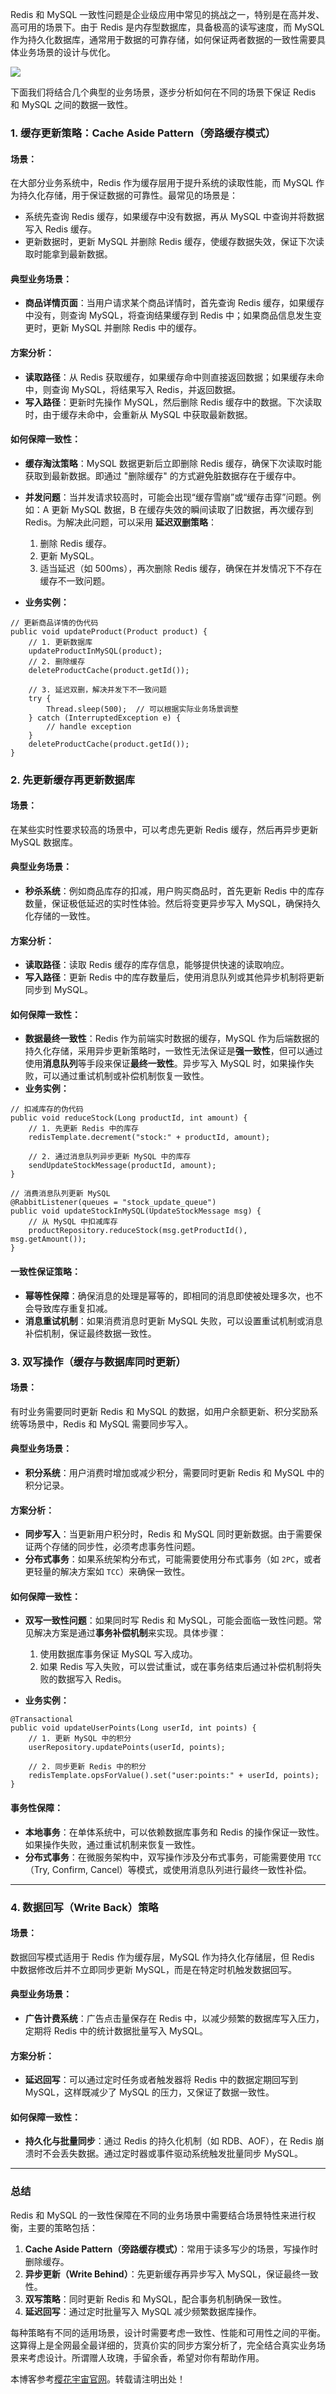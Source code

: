 
Redis 和 MySQL 一致性问题是企业级应用中常见的挑战之一，特别是在高并发、高可用的场景下。由于 Redis 是内存型数据库，具备极高的读写速度，而 MySQL 作为持久化数据库，通常用于数据的可靠存储，如何保证两者数据的一致性需要具体业务场景的设计与优化。


![](https://img2024.cnblogs.com/blog/1539818/202410/1539818-20241023124026959-2045359811.png)


下面我们将结合几个典型的业务场景，逐步分析如何在不同的场景下保证 Redis 和 MySQL 之间的数据一致性。


### 1\. **缓存更新策略：Cache Aside Pattern（旁路缓存模式）**


#### 场景：


在大部分业务系统中，Redis 作为缓存层用于提升系统的读取性能，而 MySQL 作为持久化存储，用于保证数据的可靠性。最常见的场景是：


* 系统先查询 Redis 缓存，如果缓存中没有数据，再从 MySQL 中查询并将数据写入 Redis 缓存。
* 更新数据时，更新 MySQL 并删除 Redis 缓存，使缓存数据失效，保证下次读取时能拿到最新数据。


#### 典型业务场景：


* **商品详情页面**：当用户请求某个商品详情时，首先查询 Redis 缓存，如果缓存中没有，则查询 MySQL，将查询结果缓存到 Redis 中；如果商品信息发生变更时，更新 MySQL 并删除 Redis 中的缓存。


#### 方案分析：


* **读取路径**：从 Redis 获取缓存，如果缓存命中则直接返回数据；如果缓存未命中，则查询 MySQL，将结果写入 Redis，并返回数据。
* **写入路径**：更新时先操作 MySQL，然后删除 Redis 缓存中的数据。下次读取时，由于缓存未命中，会重新从 MySQL 中获取最新数据。


#### 如何保障一致性：


* **缓存淘汰策略**：MySQL 数据更新后立即删除 Redis 缓存，确保下次读取时能获取到最新数据。即通过 "删除缓存" 的方式避免脏数据存在于缓存中。
* **并发问题**：当并发请求较高时，可能会出现“缓存雪崩”或“缓存击穿”问题。例如：A 更新 MySQL 数据，B 在缓存失效的瞬间读取了旧数据，再次缓存到 Redis。为解决此问题，可以采用 **延迟双删策略**：


	1. 删除 Redis 缓存。
	2. 更新 MySQL。
	3. 适当延迟（如 500ms），再次删除 Redis 缓存，确保在并发情况下不存在缓存不一致问题。
* **业务实例：**



```
// 更新商品详情的伪代码
public void updateProduct(Product product) {
    // 1. 更新数据库
    updateProductInMySQL(product);
    // 2. 删除缓存
    deleteProductCache(product.getId());
    
    // 3. 延迟双删，解决并发下不一致问题
    try {
        Thread.sleep(500);  // 可以根据实际业务场景调整
    } catch (InterruptedException e) {
        // handle exception
    }
    deleteProductCache(product.getId());
}

```


### 2\. **先更新缓存再更新数据库**


#### 场景：


在某些实时性要求较高的场景中，可以考虑先更新 Redis 缓存，然后再异步更新 MySQL 数据库。


#### 典型业务场景：


* **秒杀系统**：例如商品库存的扣减，用户购买商品时，首先更新 Redis 中的库存数量，保证极低延迟的实时性体验。然后将变更异步写入 MySQL，确保持久化存储的一致性。


#### 方案分析：


* **读取路径**：读取 Redis 缓存的库存信息，能够提供快速的读取响应。
* **写入路径**：更新 Redis 中的库存数量后，使用消息队列或其他异步机制将更新同步到 MySQL。


#### 如何保障一致性：


* **数据最终一致性**：Redis 作为前端实时数据的缓存，MySQL 作为后端数据的持久化存储，采用异步更新策略时，一致性无法保证是**强一致性**，但可以通过使用**消息队列**等手段来保证**最终一致性**。异步写入 MySQL 时，如果操作失败，可以通过重试机制或补偿机制恢复一致性。
* **业务实例：**



```
// 扣减库存的伪代码
public void reduceStock(Long productId, int amount) {
    // 1. 先更新 Redis 中的库存
    redisTemplate.decrement("stock:" + productId, amount);
    
    // 2. 通过消息队列异步更新 MySQL 中的库存
    sendUpdateStockMessage(productId, amount);
}

// 消费消息队列更新 MySQL
@RabbitListener(queues = "stock_update_queue")
public void updateStockInMySQL(UpdateStockMessage msg) {
    // 从 MySQL 中扣减库存
    productRepository.reduceStock(msg.getProductId(), msg.getAmount());
}

```


#### 一致性保证策略：


* **幂等性保障**：确保消息的处理是幂等的，即相同的消息即使被处理多次，也不会导致库存重复扣减。
* **消息重试机制**：如果消费消息时更新 MySQL 失败，可以设置重试机制或消息补偿机制，保证最终数据一致性。


### 3\. **双写操作（缓存与数据库同时更新）**


#### 场景：


有时业务需要同时更新 Redis 和 MySQL 的数据，如用户余额更新、积分奖励系统等场景中，Redis 和 MySQL 需要同步写入。


#### 典型业务场景：


* **积分系统**：用户消费时增加或减少积分，需要同时更新 Redis 和 MySQL 中的积分记录。


#### 方案分析：


* **同步写入**：当更新用户积分时，Redis 和 MySQL 同时更新数据。由于需要保证两个存储的同步性，必须考虑事务性问题。
* **分布式事务**：如果系统架构分布式，可能需要使用分布式事务（如 `2PC`，或者更轻量的解决方案如 `TCC`）来确保一致性。


#### 如何保障一致性：


* **双写一致性问题**：如果同时写 Redis 和 MySQL，可能会面临一致性问题。常见解决方案是通过**事务补偿机制**来实现。具体步骤：


	1. 使用数据库事务保证 MySQL 写入成功。
	2. 如果 Redis 写入失败，可以尝试重试，或在事务结束后通过补偿机制将失败的数据写入 Redis。
* **业务实例：**



```
@Transactional
public void updateUserPoints(Long userId, int points) {
    // 1. 更新 MySQL 中的积分
    userRepository.updatePoints(userId, points);
    
    // 2. 同步更新 Redis 中的积分
    redisTemplate.opsForValue().set("user:points:" + userId, points);
}

```


#### 事务性保障：


* **本地事务**：在单体系统中，可以依赖数据库事务和 Redis 的操作保证一致性。如果操作失败，通过重试机制来恢复一致性。
* **分布式事务**：在微服务架构中，双写操作涉及分布式事务，可能需要使用 `TCC`（Try, Confirm, Cancel）等模式，或使用消息队列进行最终一致性补偿。




---


### 4\. **数据回写（Write Back）策略**


#### 场景：


数据回写模式适用于 Redis 作为缓存层，MySQL 作为持久化存储层，但 Redis 中数据修改后并不立即同步更新 MySQL，而是在特定时机触发数据回写。


#### 典型业务场景：


* **广告计费系统**：广告点击量保存在 Redis 中，以减少频繁的数据库写入压力，定期将 Redis 中的统计数据批量写入 MySQL。


#### 方案分析：


* **延迟回写**：可以通过定时任务或者触发器将 Redis 中的数据定期回写到 MySQL，这样既减少了 MySQL 的压力，又保证了数据一致性。


#### 如何保障一致性：


* **持久化与批量同步**：通过 Redis 的持久化机制（如 RDB、AOF），在 Redis 崩溃时不会丢失数据。通过定时器或事件驱动系统触发批量同步 MySQL。




---


### 总结


Redis 和 MySQL 的一致性保障在不同的业务场景中需要结合场景特性来进行权衡，主要的策略包括：


1. **Cache Aside Pattern（旁路缓存模式）**：常用于读多写少的场景，写操作时删除缓存。
2. **异步更新（Write Behind）**：先更新缓存再异步写入 MySQL，保证最终一致性。
3. **双写策略**：同时更新 Redis 和 MySQL，配合事务机制确保一致性。
4. **延迟回写**：通过定时批量写入 MySQL 减少频繁数据库操作。


每种策略有不同的适用场景，设计时需要考虑一致性、性能和可用性之间的平衡。这算得上是全网最全最详细的，货真价实的同步方案分析了，完全结合真实业务场景来考虑设计。所谓赠人玫瑰，手留余香，希望对你有帮助作用。


 本博客参考[樱花宇宙官网](https://yzygzn.com)。转载请注明出处！
